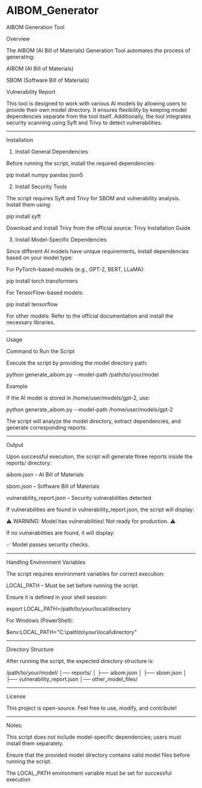 # AIBOM_Generator

AIBOM Generation Tool

Overview

The AIBOM (AI Bill of Materials) Generation Tool automates the process of generating:

AIBOM (AI Bill of Materials)

SBOM (Software Bill of Materials)

Vulnerability Report


This tool is designed to work with various AI models by allowing users to provide their own model directory. It ensures flexibility by keeping model dependencies separate from the tool itself. Additionally, the tool integrates security scanning using Syft and Trivy to detect vulnerabilities.


---

Installation

1. Install General Dependencies

Before running the script, install the required dependencies:

pip install numpy pandas json5

2. Install Security Tools

The script requires Syft and Trivy for SBOM and vulnerability analysis. Install them using:

pip install syft

Download and install Trivy from the official source:
Trivy Installation Guide

3. Install Model-Specific Dependencies

Since different AI models have unique requirements, install dependencies based on your model type:

For PyTorch-based models (e.g., GPT-2, BERT, LLaMA):

pip install torch transformers

For TensorFlow-based models:

pip install tensorflow

For other models: Refer to the official documentation and install the necessary libraries.



---

Usage

Command to Run the Script

Execute the script by providing the model directory path:

python generate_aibom.py --model-path /path/to/your/model

Example

If the AI model is stored in /home/user/models/gpt-2, use:

python generate_aibom.py --model-path /home/user/models/gpt-2

The script will analyze the model directory, extract dependencies, and generate corresponding reports.


---

Output

Upon successful execution, the script will generate three reports inside the reports/ directory:

aibom.json – AI Bill of Materials

sbom.json – Software Bill of Materials

vulnerability_report.json – Security vulnerabilities detected


If vulnerabilities are found in vulnerability_report.json, the script will display:

⚠️ WARNING: Model has vulnerabilities! Not ready for production. ⚠️

If no vulnerabilities are found, it will display:

✅ Model passes security checks.


---

Handling Environment Variables

The script requires environment variables for correct execution:

LOCAL_PATH – Must be set before running the script.


Ensure it is defined in your shell session:

export LOCAL_PATH=/path/to/your/local/directory

For Windows (PowerShell):

$env:LOCAL_PATH="C:\path\to\your\local\directory"


---

Directory Structure

After running the script, the expected directory structure is:

/path/to/your/model/
│── reports/
│ ├── aibom.json
│ ├── sbom.json
│ ├── vulnerability_report.json
│── other_model_files/


---

License

This project is open-source. Feel free to use, modify, and contribute!


---

Notes:

This script does not include model-specific dependencies; users must install them separately.

Ensure that the provided model directory contains valid model files before running the script.

The LOCAL_PATH environment variable must be set for successful execution
